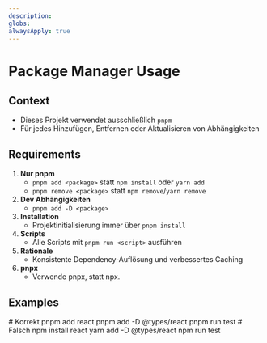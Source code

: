 ```yaml
---
description: 
globs: 
alwaysApply: true
---
```

# Package Manager Usage

## Context
- Dieses Projekt verwendet ausschließlich `pnpm`
- Für jedes Hinzufügen, Entfernen oder Aktualisieren von Abhängigkeiten

## Requirements
1. **Nur pnpm**
   - `pnpm add <package>` statt `npm install` oder `yarn add`
   - `pnpm remove <package>` statt `npm remove`/`yarn remove`
2. **Dev Abhängigkeiten**
   - `pnpm add -D <package>`
3. **Installation**
   - Projektinitialisierung immer über `pnpm install`
4. **Scripts**
   - Alle Scripts mit `pnpm run <script>` ausführen
5. **Rationale**
   - Konsistente Dependency-Auflösung und verbessertes Caching
6. **pnpx**
   - Verwende pnpx, statt npx.

## Examples

<example>
# Korrekt
pnpm add react
pnpm add -D @types/react
pnpm run test
</example>

<example type="invalid">
# Falsch
npm install react
yarn add -D @types/react
npm run test
</example>
